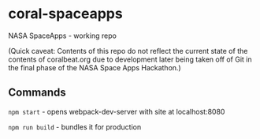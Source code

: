 # coral-spaceapps
NASA SpaceApps - working repo

(Quick caveat: Contents of this repo  do not reflect the current state of the contents of coralbeat.org due to development later being taken off of Git in the final phase of the NASA Space Apps Hackathon.)

## Commands

`npm start` - opens webpack-dev-server with site at localhost:8080

`npm run build` - bundles it for production
